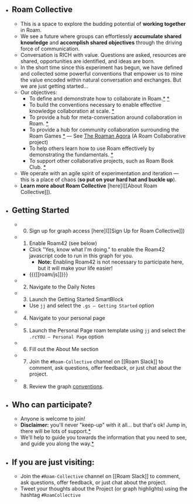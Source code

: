 - ## Roam Collective
    - This is a space to explore the budding potential of **working together** in Roam.
    - We see a future where groups can effortlessly __accumulate shared knowledge__ and __accomplish shared objectives__ through the driving force of communication.
    - Conversation is RICH with value. Questions are asked, resources are shared, opportunities are identified, and ideas are born. 
    - In the short time since this experiment has begun, we have defined and collected some powerful conventions that empower us to mine the value encoded within natural conversation and exchanges. But we are just getting started...
    - Our objectives:
        - To define and demonstrate how to collaborate in Roam.[*](((-VfLPtkvE))) [*](((dunAq0mq-)))
        - To build the conventions necessary to enable effective knowledge collaboration at scale. [*](((Ph6GmvSym)))
        - To provide a hub for meta-conversation around collaboration in Roam. [*](((eANvlBt9C)))
        - To provide a hub for community collaboration surrounding the Roam Games [*](((J3g3yeNQW))) — See [The Roaman Agora](https://roamresearch.com/#/app/The-Roaman-Agora/page/wujSyfjAu) (A Roam Collaborative project)
        - To help others learn how to use Roam effectively by demonstrating the fundamentals.  [*](((atERD5myP)))
        - To support other collaborative projects, such as Roam Book Club. [*](((kpwuAoflN)))
    - We operate with an agile spirit of experimentation and iteration — this is a place of chaos (**so put on your hard hat and buckle up**).
    - __Learn more about Roam Collective__ [here]([[About Roam Collective]]).
- ## Getting Started
    - 0. Sign up for graph access [here]([[Sign Up for Roam Collective]])
    - 1. Enable Roam42 (see below)
        - Click "Yes, know what I'm doing." to enable the Roam42 javascript code to run in this graph for you.
            - **Note:** Enabling Roam42 is not necessary to participate here, but it will make your life easier!
        - {{{[[roam/js]]}}}
    - 2. Navigate to the Daily Notes
    - 3. Launch the Getting Started SmartBlock 
        - Use `jj` and select the `.gs — Getting Started` option
    - 4. Navigate to your personal page
    - 5. Launch the Personal Page roam template using `jj` and select the `.rcYOU — Personal Page` option
    - 6. Fill out the About Me section
    - 7. Join the `#Roam-Collective` channel on [[Roam Slack]] to comment, ask questions, offer feedback, or just chat about the project.
    - 8. Review the graph [conventions]([[Conventions]]). 
- ## Who can participate?
    - Anyone is welcome to join! 
    - **Disclaimer:** you'll never "keep-up" with it all... but that's ok! Jump in, there will be lots of support.[*](((cxgC2_tpw)))
    - We'll help to guide you towards the information that you need to see, and guide you along the way.[*](((DgHTbFGJw)))
- ## If you are just visiting:
    - Join the `#Roam-Collective` channel on [[Roam Slack]] to comment, ask questions, offer feedback, or just chat about the project.
    - Tweet your thoughts about the Project (or graph highlights) using the hashtag `#RoamCollective`

